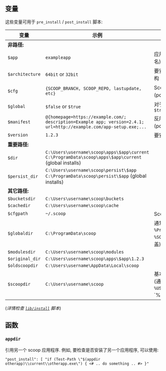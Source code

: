 ## 变量

这些变量可用于 `pre_install` / `post_install` 脚本:

| 变量        | 示例                                      | 描述      |
|-----------------|----------------------------------------------|------------------|
| **非路径:**  | |
| `$app`          | `exampleapp`                                 | 应用名 (manifest 文件名) 
| `$architecture` | `64bit` or `32bit`                           | 要安装的 app CPU 架构
| `$cfg`          | `{SCOOP_BRANCH, SCOOP_REPO, lastupdate, etc}`| Scoop 配置 (powershell 对象)
| `$global`       | `$false` or `$true`                          | 对于全局安装/卸载为 `$true`    
| `$manifest`     | `@{homepage=https://example.com/; description=Example app; version=2.4.1; url=http://example.com/app-setup.exe;...` | 反序列化清单 (powershell 对象) 
| `$version`      | `1.2.3`                                      | 要安装的版本
| **重要路径:**  | |
| `$dir`          | `C:\Users\username\scoop\apps\$app\current` <br/>`C:\ProgramData\scoop\apps\$app\current` (global installs) |
| `$persist_dir`  | `C:\Users\username\scoop\persist\$app`<br/>`C:\ProgramData\scoop\persist\$app` (global installs) |
| **其它路径:**  | |
| `$bucketsdir`   | `C:\Users\username\scoop\buckets`            | 
| `$cachedir`     | `C:\Users\username\scoop\cache`              | 
| `$cfgpath`      | `~/.scoop`                                   | Scoop 配置的路径
| `$globaldir`    | `C:\ProgramData\scoop`                       | 通常是 `%ProgramData\scoop`, `%SCOOP_GLOBAL%` 会覆盖)
| `$modulesdir`   | `C:\Users\username\scoop\modules`            |  
| `$original_dir` | `C:\Users\username\scoop\apps\$app\1.2.3`    | 
| `$oldscoopdir`  | `C:\Users\username\AppData\Local\scoop`      | 
| `$scoopdir`     | `C:\Users\username\scoop`                    | 基本 Scoop 安装目录 (通常是 `%USERPROFILE%\scoop`, `%SCOOP% 会覆盖)

(_详情检查 [`lib/install`](https://github.com/lukesampson/scoop/blob/master/lib/install.ps1) 脚本_)

## 函数

### `appdir`

引用另一个 scoop 应用程序. 例如, 要检查是否安装了另一个应用程序, 可以使用:

`"post_install": [ "if (Test-Path \"$(appdir otherapp)\\current\\otherapp.exe\") { <# .. do something .. #> }"`

